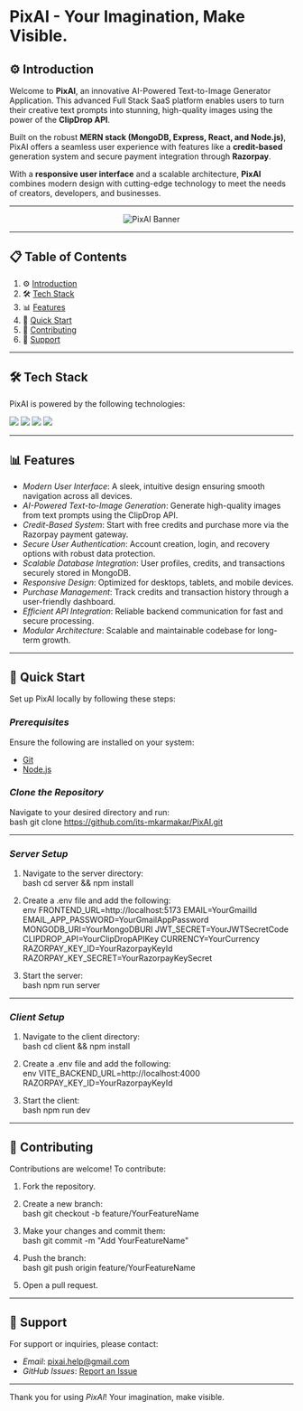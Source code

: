 # PixAI - Your Imagination, Make Visible.

## ⚙ Introduction

Welcome to **PixAI**, an innovative AI-Powered Text-to-Image Generator Application. This advanced Full Stack SaaS platform enables users to turn their creative text prompts into stunning, high-quality images using the power of the **ClipDrop API**.  

Built on the robust **MERN stack (MongoDB, Express, React, and Node.js)**, PixAI offers a seamless user experience with features like a **credit-based** generation system and secure payment integration through **Razorpay**.  

With a **responsive user interface** and a scalable architecture, **PixAI** combines modern design with cutting-edge technology to meet the needs of creators, developers, and businesses.

---

<div align="center">
  <img src="https://drive.google.com/uc?export=view&id=1uWj3giQl89EfkU0k6x_ien1-PUqhzfYE" alt="PixAI Banner">
</div>

---

## 📋 Table of Contents

1. ⚙ [Introduction](#introduction)  
2. 🛠 [Tech Stack](#tech-stack)  
3. 📊 [Features](#features)  
4. 🚀 [Quick Start](#quick-start)  
5. 🤝 [Contributing](#contributing)  
6. 💬 [Support](#support)  

---

## 🛠 Tech Stack

PixAI is powered by the following technologies:  

<div>
  <img src="https://img.shields.io/badge/MongoDB-4EA94B?style=for-the-badge&logo=mongodb&logoColor=white">
  <img src="https://img.shields.io/badge/Express.js-404D59?style=for-the-badge">
  <img src="https://img.shields.io/badge/React-20232A?style=for-the-badge&logo=react&logoColor=61DAFB">
  <img src="https://img.shields.io/badge/Node.js-43853D?style=for-the-badge&logo=node.js&logoColor=white">
</div>

---

## 📊 Features

- *Modern User Interface*: A sleek, intuitive design ensuring smooth navigation across all devices.  
- *AI-Powered Text-to-Image Generation*: Generate high-quality images from text prompts using the ClipDrop API.  
- *Credit-Based System*: Start with free credits and purchase more via the Razorpay payment gateway.  
- *Secure User Authentication*: Account creation, login, and recovery options with robust data protection.  
- *Scalable Database Integration*: User profiles, credits, and transactions securely stored in MongoDB.  
- *Responsive Design*: Optimized for desktops, tablets, and mobile devices.  
- *Purchase Management*: Track credits and transaction history through a user-friendly dashboard.  
- *Efficient API Integration*: Reliable backend communication for fast and secure processing.  
- *Modular Architecture*: Scalable and maintainable codebase for long-term growth.  

---

## 🚀 Quick Start

Set up PixAI locally by following these steps:

### *Prerequisites*  
Ensure the following are installed on your system:  
- [Git](https://git-scm.com/)  
- [Node.js](https://nodejs.org/)  

### *Clone the Repository*  
Navigate to your desired directory and run:  
bash
git clone https://github.com/its-mkarmakar/PixAI.git


---

### *Server Setup*  

1. Navigate to the server directory:  
   bash
   cd server && npm install
   

2. Create a .env file and add the following:  
   env
   FRONTEND_URL=http://localhost:5173
   EMAIL=YourGmailId
   EMAIL_APP_PASSWORD=YourGmailAppPassword
   MONGODB_URI=YourMongoDBURI
   JWT_SECRET=YourJWTSecretCode
   CLIPDROP_API=YourClipDropAPIKey
   CURRENCY=YourCurrency
   RAZORPAY_KEY_ID=YourRazorpayKeyId
   RAZORPAY_KEY_SECRET=YourRazorpayKeySecret
   

3. Start the server:  
   bash
   npm run server
   

---

### *Client Setup*  

1. Navigate to the client directory:  
   bash
   cd client && npm install
   

2. Create a .env file and add the following:  
   env
   VITE_BACKEND_URL=http://localhost:4000
   RAZORPAY_KEY_ID=YourRazorpayKeyId
   

3. Start the client:  
   bash
   npm run dev
   

---

## 🤝 Contributing

Contributions are welcome! To contribute:

1. Fork the repository.
2. Create a new branch:  
   bash
   git checkout -b feature/YourFeatureName
   
3. Make your changes and commit them:  
   bash
   git commit -m "Add YourFeatureName"
   
4. Push the branch:  
   bash
   git push origin feature/YourFeatureName
   
5. Open a pull request.

---

## 💬 Support

For support or inquiries, please contact:  
- *Email*: pixai.help@gmail.com
- *GitHub Issues*: [Report an Issue](https://github.com/its-mkarmakar/PixAI/issues)

---

Thank you for using *PixAI*! Your imagination, make visible.
